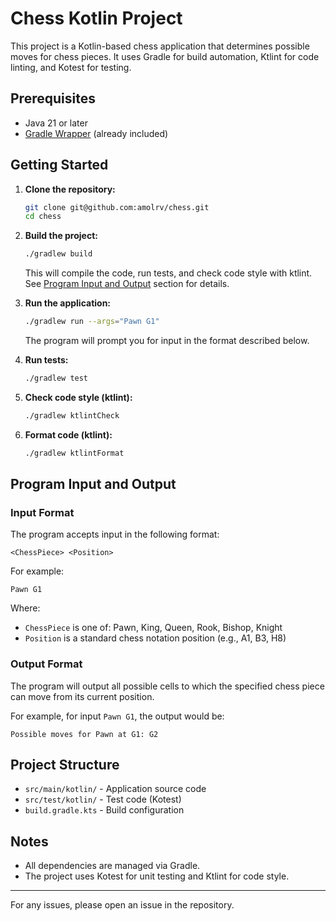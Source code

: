# Chess Kotlin Project

This project is a Kotlin-based chess application that determines possible moves for chess pieces. It uses Gradle for build automation, Ktlint for code linting, and Kotest for testing.

## Prerequisites
- Java 21 or later
- [Gradle Wrapper](https://docs.gradle.org/current/userguide/gradle_wrapper.html) (already included)

## Getting Started

1. **Clone the repository:**
   ```sh
   git clone git@github.com:amolrv/chess.git
   cd chess
   ```

2. **Build the project:**
   ```sh
   ./gradlew build
   ```
   This will compile the code, run tests, and check code style with ktlint.
   See [Program Input and Output](#program-input-and-output) section for details.
3. **Run the application:**
   ```sh
   ./gradlew run --args="Pawn G1"
   ```
   The program will prompt you for input in the format described below.

4. **Run tests:**
   ```sh
   ./gradlew test
   ```

5. **Check code style (ktlint):**
   ```sh
   ./gradlew ktlintCheck
   ```

6. **Format code (ktlint):**
   ```sh
   ./gradlew ktlintFormat
   ```

## Program Input and Output

### Input Format
The program accepts input in the following format:
```
<ChessPiece> <Position>
```

For example:
```
Pawn G1
```

Where:
- `ChessPiece` is one of: Pawn, King, Queen, Rook, Bishop, Knight
- `Position` is a standard chess notation position (e.g., A1, B3, H8)

### Output Format
The program will output all possible cells to which the specified chess piece can move from its current position.

For example, for input `Pawn G1`, the output would be:
```
Possible moves for Pawn at G1: G2
```

## Project Structure
- `src/main/kotlin/` - Application source code
- `src/test/kotlin/` - Test code (Kotest)
- `build.gradle.kts` - Build configuration

## Notes
- All dependencies are managed via Gradle.
- The project uses Kotest for unit testing and Ktlint for code style.

---

For any issues, please open an issue in the repository.
